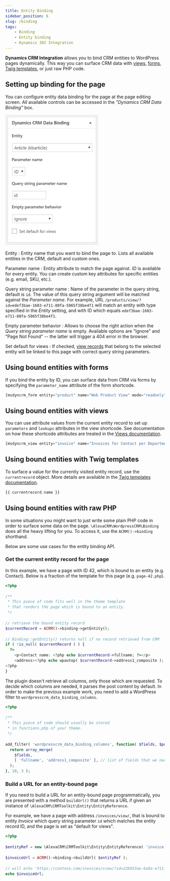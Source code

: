 ```yaml
---
title: Entity Binding
sidebar_position: 6
slug: /binding
tags:
    - Binding
    - Entity binding
    - Dynamics 365 Integration
---
```


**Dynamics CRM Integration** allows you to bind CRM entities to WordPress pages dynamically. This way you can surface CRM data with [views](./views.md), [forms](./forms.md), [Twig templates](./twig.md), or just raw PHP code.

## Setting up binding for the page

You can configure entity data binding for the page at the page editing screen. All available controls can be accessed in the *"Dynamics CRM Data Binding"* box.

![Data binding settings](./img/binding_fig1.png)

Entity
: Entity name that you want to bind the page to. Lists all available entities in the CRM, default and custom ones.

Parameter name
: Entity attribute to match the page against. *ID* is available for every entity. You can create custom key attributes for specific entities (e.g. email, SKU, etc.).

Query string parameter name
: Name of the parameter in the query string, default is `id`. The value of this query string argument will be matched against the *Parameter name*. For example, URL `/products/view/?id=edef3bae-1603-e711-80fa-5065f38be4f1` will match an entity with type specified in the *Entity* setting, and with ID which equals `edef3bae-1603-e711-80fa-5065f38be4f1`.

Empty parameter behavior
: Allows to choose the right action when the *Query string parameter name* is empty. Available options are "Ignore" and "Page Not Found" -- the latter will trigger a 404 error in the browser.

Set default for views
: If checked, [view records](./views.md) that belong to the selected entity will be linked to this page with correct query string parameters.

## Using bound entities with forms

If you bind the entity by ID, you can surface data from CRM via forms by specifying the `parameter_name` attribute of the form shortcode.

```php
[msdyncrm_form entity="product" name="Web Product View" mode="readonly" parameter_name="id"]
```

## Using bound entities with views

You can use attribute values from the current entity record to set up `parameters` and `lookups` attributes in the view shortcode. See documentation on how these shortcode attributes are treated in the [Views documentation](/wpcrm/views/).

```php
[msdyncrm_view entity="invoice" name="Invoices for Contact per Department" parameters="{currentrecord.department}" lookups="{contactid:currentrecord.id}"]
```

## Using bound entities with Twig templates

To surface a value for the currently visited entity record, use the `currentrecord` object. More details are available in the [Twig templates documentation](./twig.md).

```php
{{ currentrecord.name }}
```

## Using bound entities with raw PHP

In some situations you might want to just write some plain PHP code in order to surface some data on the page. `\AlexaCRM\WordpressCRM\Binding` does all the heavy lifting for you. To access it, use the `ACRM()->binding` shorthand.

Below are some use cases for the entity binding API.

### Get the current entity record for the page

In this example, we have a page with ID 42, which is bound to an entity (e.g. Contact). Below is a fraction of the template for this page (e.g. `page-42.php`).

```php
<?php

/**
 * This piece of code fits well in the theme template
 * that renders the page which is bound to an entity.
 */

// retrieve the bound entity record
$currentRecord = ACRM()->binding->getEntity();

// Binding::getEntity() returns null if no record retrieved from CRM
if ( !is_null( $currentRecord ) ) {
  ?>
    <p>Contact name: <?php echo $currentRecord->fullname; ?></p>
    <address><?php echo wpautop( $currentRecord->address1_composite ); ?></address>
<?php
}
```


The plugin doesn't retrieve all columns, only those which are requested. To decide which columns are needed, it parses the post content by default. In order to make the previous example work, you need to add a WordPress filter to `wordpresscrm_data_binding_columns`.

```php
<?php

/**
 * This piece of code should usually be stored
 * in functions.php of your theme.
 */

add_filter( 'wordpresscrm_data_binding_columns', function( $fields, $postContent, $postId ) {
  return array_merge(
    $fields,
    [ 'fullname', 'address1_composite' ], // list of fields that we need
  );
}, 10, 3 );
```

### Build a URL for an entity-bound page

If you need to build a URL for an entity-bound page programmatically, you are presented with a method `buildUrl()` that returns a URL if given an instance of `\AlexaCRM\CRMToolkit\Entity\EntityReference`.

For example, we have a page with address `/invoices/view/`, that is bound to entity *Invoice* which query string parameter `id` which matches the entity record ID, and the page is set as "default for views".

```php
<?php

$entityRef = new \AlexaCRM\CRMToolkit\Entity\EntityReference( 'invoice', '22b953ae-6a0a-e711-80f9-5065f38bf4a1' );

$invoiceUrl = ACRM()->binding->buildUrl( $entityRef );

// will echo 'https://contoso.com/invoices/view/?id=22b953ae-6a0a-e711-80f9-5065f38bf4a1'
echo $invoiceUrl;
```
